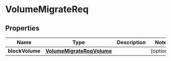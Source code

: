 # VolumeMigrateReq

## Properties
Name | Type | Description | Notes
------------ | ------------- | ------------- | -------------
**blockVolume** | [**VolumeMigrateReqVolume**](VolumeMigrateReqVolume.md) |  |  [optional]
